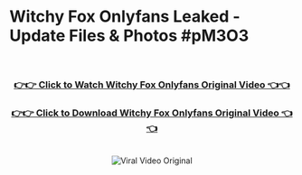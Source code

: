 # Witchy Fox Onlyfans Leaked - Update Files & Photos #pM3O3


<br>
<div align="center">
<h3><a href="https://links2leaks.com/witchyfox" rel="nofollow">👉👉 Click to Watch Witchy Fox Onlyfans Original Video 👈👈</a></h3>
<h3><a href="https://links2leaks.com/witchyfox" rel="nofollow">👉👉 Click to Download Witchy Fox Onlyfans Original Video 👈👈</a></h3>
<br>
<a href="https://links2leaks.com/witchyfox" rel="nofollow"><img src="https://i.ibb.co/Gkj2r4b/banner.png" alt="Viral Video Original" style="max-width: 100%; display: inline-block;" data-target="animated-image.originalImage"></a>
</div>